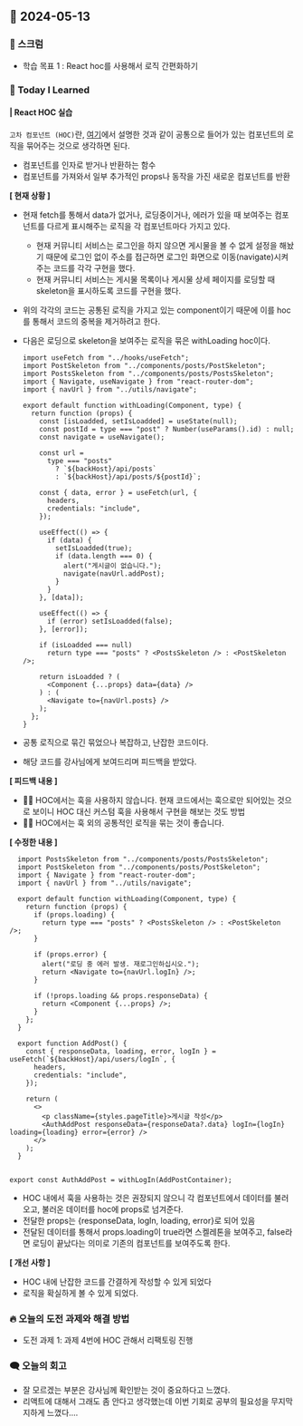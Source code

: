 ## 📆 2024-05-13

### 🔔 스크럼

- 학습 목표 1 : React hoc를 사용해서 로직 간편화하기
  <br/>

### 🚀 Today I Learned

#### | React HOC 실습

`고차 컴포넌트 (HOC)`란, [여기](https://github.com/100-hours-a-week/erica-til/blob/main/May/2024-05-08.md)에서 설명한 것과 같이 공통으로 들어가 있는 컴포넌트의 로직을 묶어주는 것으로 생각하면 된다.

- 컴포넌트를 인자로 받거나 반환하는 함수
- 컴포넌트를 가져와서 일부 추가적인 props나 동작을 가진 새로운 컴포넌트를 반환

**[ 현재 상황 ]**

- 현재 fetch를 통해서 data가 없거나, 로딩중이거나, 에러가 있을 때 보여주는 컴포넌트를 다르게 표시해주는 로직을 각 컴포넌트마다 가지고 있다.

  - 현재 커뮤니티 서비스는 로그인을 하지 않으면 게시물을 볼 수 없게 설정을 해놨기 때문에 로그인 없이 주소를 접근하면 로그인 화면으로 이동(navigate)시켜주는 코드를 각각 구현을 했다.
  - 현재 커뮤니티 서비스는 게시물 목록이나 게시물 상세 페이지를 로딩할 때 skeleton을 표시하도록 코드를 구현을 했다.

- 위의 각각의 코드는 공통된 로직을 가지고 있는 component이기 때문에 이를 hoc를 통해서 코드의 중복을 제거하려고 한다.

- 다음은 로딩으로 skeleton을 보여주는 로직을 묶은 withLoading hoc이다.

  ```
  import useFetch from "../hooks/useFetch";
  import PostSkeleton from "../components/posts/PostSkeleton";
  import PostsSkeleton from "../components/posts/PostsSkeleton";
  import { Navigate, useNavigate } from "react-router-dom";
  import { navUrl } from "../utils/navigate";

  export default function withLoading(Component, type) {
    return function (props) {
      const [isLoadded, setIsLoadded] = useState(null);
      const postId = type === "post" ? Number(useParams().id) : null;
      const navigate = useNavigate();

      const url =
        type === "posts"
          ? `${backHost}/api/posts`
          : `${backHost}/api/posts/${postId}`;

      const { data, error } = useFetch(url, {
        headers,
        credentials: "include",
      });

      useEffect(() => {
        if (data) {
          setIsLoadded(true);
          if (data.length === 0) {
            alert("게시글이 없습니다.");
            navigate(navUrl.addPost);
          }
        }
      }, [data]);

      useEffect(() => {
        if (error) setIsLoadded(false);
      }, [error]);

      if (isLoadded === null)
        return type === "posts" ? <PostsSkeleton /> : <PostSkeleton />;

      return isLoadded ? (
        <Component {...props} data={data} />
      ) : (
        <Navigate to={navUrl.posts} />
      );
    };
  }

  ```

- 공통 로직으로 묶긴 묶었으나 복잡하고, 난잡한 코드이다.
- 해당 코드를 강사님에게 보여드리며 피드백을 받았다.

**[ 피드백 내용 ]**

- 👨‍💻 HOC에서는 훅을 사용하지 않습니다. 현재 코드에서는 훅으로만 되어있는 것으로 보이니 HOC 대신 커스텀 훅을 사용해서 구현을 해보는 것도 방법
- 👨‍💻 HOC에서는 훅 외의 공통적인 로직을 묶는 것이 좋습니다.

**[ 수정한 내용 ]**

```
  import PostsSkeleton from "../components/posts/PostsSkeleton";
  import PostSkeleton from "../components/posts/PostSkeleton";
  import { Navigate } from "react-router-dom";
  import { navUrl } from "../utils/navigate";

  export default function withLoading(Component, type) {
    return function (props) {
      if (props.loading) {
        return type === "posts" ? <PostsSkeleton /> : <PostSkeleton />;
      }

      if (props.error) {
        alert("로딩 중 에러 발생. 재로그인하십시오.");
        return <Navigate to={navUrl.logIn} />;
      }

      if (!props.loading && props.responseData) {
        return <Component {...props} />;
      }
    };
  }
```

```
  export function AddPost() {
    const { responseData, loading, error, logIn } = useFetch(`${backHost}/api/users/logIn`, {
      headers,
      credentials: "include",
    });

    return (
      <>
        <p className={styles.pageTitle}>게시글 작성</p>
        <AuthAddPost responseData={responseData?.data} logIn={logIn} loading={loading} error={error} />
      </>
    );
  }


export const AuthAddPost = withLogIn(AddPostContainer);

```

- HOC 내에서 훅을 사용하는 것은 권장되지 않으니 각 컴포넌트에서 데이터를 불러오고, 불러온 데이터를 hoc에 props로 넘겨준다.
- 전달한 props는 {responseData, logIn, loading, error}로 되어 있음
- 전달된 데이터를 통해서 props.loading이 true라면 스켈레톤을 보여주고, false라면 로딩이 끝났다는 의미로 기존의 컴포넌트를 보여주도록 한다.

**[ 개선 사항 ]**

- HOC 내에 난잡한 코드를 간결하게 작성할 수 있게 되었다
- 로직을 확실하게 볼 수 있게 되었다.

### 🔥 오늘의 도전 과제와 해결 방법

- 도전 과제 1: 과제 4번에 HOC 관해서 리팩토링 진행

### 🗨️ 오늘의 회고

<!--
- 오늘의 학습 경험에 대한 자유로운 생각이나 느낀 점을 기록합니다.
- 성공적인 점, 개선해야 할 점, 새롭게 시도하고 싶은 방법 등을 포함할 수 있습니다.-->

- 잘 모르겠는 부분은 강사님께 확인받는 것이 중요하다고 느꼈다.
- 리액트에 대해서 그래도 좀 안다고 생각했는데 이번 기회로 공부의 필요성을 무지막지하게 느꼈다....
